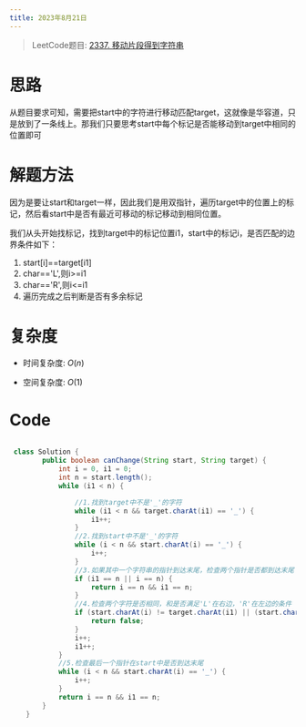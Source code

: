 ```yaml
---
title: 2023年8月21日
---
```


> LeetCode题目: [2337. 移动片段得到字符串](https://leetcode.cn/problems/move-pieces-to-obtain-a-string/description/)


# 思路
从题目要求可知，需要把start中的字符进行移动匹配target，这就像是华容道，只是放到了一条线上。那我们只要思考start中每个标记是否能移动到target中相同的位置即可

# 解题方法
因为是要让start和target一样，因此我们是用双指针，遍历target中的位置上的标记，然后看start中是否有最近可移动的标记移动到相同位置。

我们从头开始找标记，找到target中的标记位置i1，start中的标记i，是否匹配的边界条件如下：

1. start[i]==target[i1]
2. char=='L',则i>=i1
3. char=='R',则i<=i1
4. 遍历完成之后判断是否有多余标记

# 复杂度
- 时间复杂度:  $O(n)$

- 空间复杂度:  $O(1)$

# Code
```Java []

 class Solution {
        public boolean canChange(String start, String target) {
            int i = 0, i1 = 0;
            int n = start.length();
            while (i1 < n) {

                //1.找到target中不是'_'的字符
                while (i1 < n && target.charAt(i1) == '_') {
                    i1++;
                }
                //2.找到start中不是'_'的字符
                while (i < n && start.charAt(i) == '_') {
                    i++;
                }
                //3.如果其中一个字符串的指针到达末尾，检查两个指针是否都到达末尾
                if (i1 == n || i == n) {
                    return i == n && i1 == n;
                }
                //4.检查两个字符是否相同，和是否满足'L'在右边，'R'在左边的条件
                if (start.charAt(i) != target.charAt(i1) || (start.charAt(i) == 'L' && i < i1) || (start.charAt(i) == 'R' && i > i1)) {
                    return false;
                }
                i++;
                i1++;
            }
            //5.检查最后一个指针在start中是否到达末尾
            while (i < n && start.charAt(i) == '_') {
                i++;
            }
            return i == n && i1 == n;
        }
    }
```
